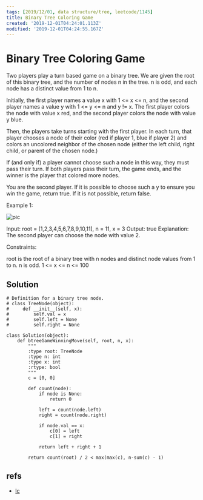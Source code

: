 ```yaml
---
tags: [2019/12/01, data structure/tree, leetcode/1145]
title: Binary Tree Coloring Game
created: '2019-12-01T04:24:01.113Z'
modified: '2019-12-01T04:24:55.167Z'
---
```


# Binary Tree Coloring Game

Two players play a turn based game on a binary tree.  We are given the root of this binary tree, and the number of nodes n in the tree.  n is odd, and each node has a distinct value from 1 to n.

Initially, the first player names a value x with 1 <= x <= n, and the second player names a value y with 1 <= y <= n and y != x.  The first player colors the node with value x red, and the second player colors the node with value y blue.

Then, the players take turns starting with the first player.  In each turn, that player chooses a node of their color (red if player 1, blue if player 2) and colors an uncolored neighbor of the chosen node (either the left child, right child, or parent of the chosen node.)

If (and only if) a player cannot choose such a node in this way, they must pass their turn.  If both players pass their turn, the game ends, and the winner is the player that colored more nodes.

You are the second player.  If it is possible to choose such a y to ensure you win the game, return true.  If it is not possible, return false.

 

Example 1:

![pic](https://leetcode.com/problems/binary-tree-coloring-game/)

Input: root = [1,2,3,4,5,6,7,8,9,10,11], n = 11, x = 3
Output: true
Explanation: The second player can choose the node with value 2.
 

Constraints:

root is the root of a binary tree with n nodes and distinct node values from 1 to n.
n is odd.
1 <= x <= n <= 100

## Solution

```
# Definition for a binary tree node.
# class TreeNode(object):
#     def __init__(self, x):
#         self.val = x
#         self.left = None
#         self.right = None

class Solution(object):
    def btreeGameWinningMove(self, root, n, x):
        """
        :type root: TreeNode
        :type n: int
        :type x: int
        :rtype: bool
        """
        c = [0, 0]
        
        def count(node):
            if node is None:
                return 0
            
            left = count(node.left)
            right = count(node.right)
            
            if node.val == x:
                c[0] = left
                c[1] = right
            
            return left + right + 1
        
        return count(root) / 2 < max(max(c), n-sum(c) - 1)
```

## refs

* [lc](https://leetcode.com/problems/binary-tree-coloring-game/)
